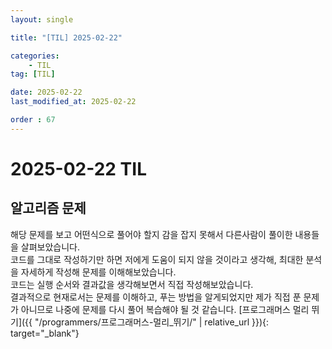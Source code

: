 ```yaml
---
layout: single

title: "[TIL] 2025-02-22"

categories:
    - TIL
tag: [TIL]

date: 2025-02-22
last_modified_at: 2025-02-22

order : 67
---
```


# 2025-02-22 TIL

## 알고리즘 문제

해당 문제를 보고 어떤식으로 풀어야 할지 감을 잡지 못해서 다른사람이 풀이한 내용들을 살펴보았습니다.  
코드를 그대로 작성하기만 하면 저에게 도움이 되지 않을 것이라고 생각해, 최대한 분석을 자세하게 작성해 문제를 이해해보았습니다.  
코드는 실행 순서와 결과값을 생각해보면서 직접 작성해보았습니다.  
결과적으로 현재로서는 문제를 이해하고, 푸는 방법을 알게되었지만 제가 직접 푼 문제가 아니므로 나중에 문제를 다시 풀어 복습해야 될 것 같습니다.
[프로그래머스 멀리 뛰기]({{ "/programmers/프로그래머스-멀리_뛰기/" | relative_url }}){: target="_blank"}